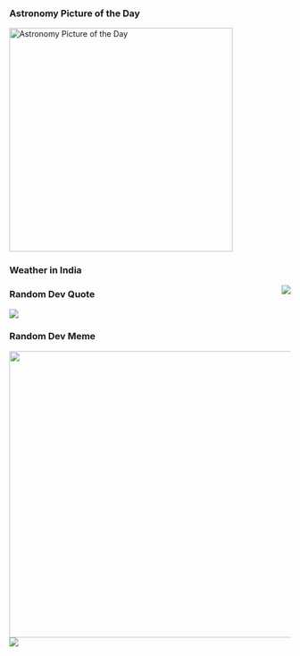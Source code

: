 


### Astronomy Picture of the Day
<img  src="https://go-apod.herokuapp.com/image" alt="Astronomy Picture of the Day" width="400" />

### Weather in India
<img src="https://weather-icon.journeyad.repl.co/@india?v=1" align="right">

### Random Dev Quote
![](https://quotes-github-readme.vercel.app/api?type=horizontal&theme=tokyonight)

### Random Dev Meme
<img src="https://random-memer.herokuapp.com/" width="512px"/>

<img src="https://count.getloli.com/get/@:aasahu?theme=asoul" />

<!--

Here are some ideas to get you started:

- 🔭 I’m currently working on ...
- 🌱 I’m currently learning ...
- 👯 I’m looking to collaborate on ...
- 🤔 I’m looking for help with ...
- 💬 Ask me about ...
- 📫 How to reach me: ...
- 😄 Pronouns: ...
- ⚡ Fun fact: ...
-->


